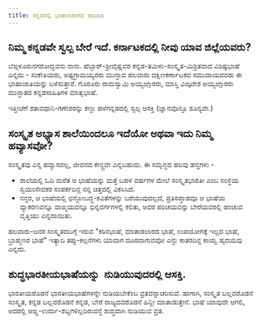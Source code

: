 ```yaml
---
title: ಕನ್ನಡದಲ್ಲಿ ಭಾಷಾನುರಾಗದ ಪರಿಚಯ
---
```



## ನಿಮ್ಮ ಕನ್ನಡವೇ ಸ್ವಲ್ಪ ಬೇರೆ ಇದೆ. ಕರ್ನಾಟಕದಲ್ಲಿ ನೀವು ಯಾವ ಜಿಲ್ಲೆಯವರು?

ಬೆಙ್ಗಳೂರುನಗರೋದ್ಭವನು ನಾನು. ಹೆಬ್ಬಾರ್\-ಶ್ರೀವೈಷ್ಣವರ ಕನ್ನಡ\-ತಮಿಳು\-ಸಂಸ್ಕೃತ\-ಮಿಶ್ರಿತವಾದ ವಿಶಿಷ್ಟಭಾಷೆ ಎನ್ನದು \- ಸಂಕೇತಿಯರು, ಅಷ್ಟಗ್ರಾಮಯ್ಯರರು ಮುನ್ತಾದ ಹಲವಾರು ದಕ್ಷಿಣಕರ್ಣಾಟಕದ ಸಮುದಾಯದವರು ಈ ಭಾಷಾಜಾತಿಯನ್ನು ಬಳೆಸುತ್ತಾರೆ. ಗೊರೂರು ರಾಮಸ್ವಾಮಿ ಅಯ್ಯಙ್ಗಾರರು, ಮಾಸ್ತಿ ವಿಙ್ಕಟೇಶ ಅಯ್ಯಙ್ಗಾರರು ಮುನ್ತಾತದ ಕನ್ನಡಸಾಹಿತಿಗಳ ಮಾತೃಭಾಷೆ.

ಇತ್ತೀಚೆಗೆ ಶತಾವಧಾನಿ-ಗಣೇಶರನ್ನು ಕಣ್ಡು ಹಳೆಗನ್ನಡದಲ್ಲಿ ಸ್ವಲ್ಪ ಆಸಕ್ತಿ (ಜ್ಞಾನವೊನ್ತೂ ಶೂನ್ಯವೇ.) 

## ಸಂಸ್ಕೃತ ಅಭ್ಯಾಸ ಶಾಲೆಯಿಂದಲೂ ಇದೆಯೋ ಅಥವಾ ಇದು ನಿಮ್ಮ ಹವ್ಯಾಸವೋ?

ಸಂಸ್ಕೃತವು ಎನ್ನ ಹವ್ಯಾಸವಲ್ಲ, ಜೀವನದ ಕೇನ್ದ್ರವೇ ಎನ್ನಬಹುದು. ಈ ಸಮ್ಬನ್ಧದ ಹಲವು ಹನ್ತಗಳು -

- ಶಾಲೆಯಲ್ಲಿ ಓದಿ ಮರೆತ ಆ ಭಾಷೆಯನ್ನು ಮತ್ತೆ ಬಹಳ ವರ್ಷಗಳ ಮೇಲೆ ಸಂಸ್ಕೃತಭಾರತೀ ಎಂಬ ಸಂಸ್ಥೆಯ ಸ್ವಯಂಸೇವಕರ ಸಂಪರ್ಕದಿನ್ದ ನನ್ನ ಚಿತ್ತದಲ್ಲಿ ವಿಕಸಿಸಿದೆ. 
- ನನ್ತರ, ಆ ಭಾಷೆಯಲ್ಲಿ ಛನ್ದೋಬದ್ಧ-ಕವಿತೆಗಳನ್ನು ಬರೆಯುವುದಲ್ಲದೆ, ಪ್ರತಿಸಪ್ತಾಹವೂ ಆ ಭಾಷೆಯ ವ್ಯಾಕರಣವನ್ನೂ ವಾಙ್ಮಯವನ್ನೂ ಭಿನ್ನವರ್ಗಗಳಲ್ಲಿ ಕಲಿತು, ಅದರ ಪರಿಚಯವನ್ನು ಬೇರೆಯವರಲ್ಲಿ ಹಂಚುವ ವೃತ್ತಿಯು ಎನ್ನದಾಯಿತು. 

ಹಲವಾರು-ಜನರ ಸಂಸ್ಕೃತದಬಗ್ಗೆ ಇರುವ "ಕಠಿನಭಾಷೆ, ಮಾತಾಡಲಾರದ ಭಾಷೆ, ಉಪಯೋಗಕ್ಕೆ ಇಲ್ಲದ ಭಾಷೆ, ಬ್ರಾಹ್ಮಣರ ಭಾಷೆ" ಇತ್ಯಾದಿ ತಪ್ಪು-ಕಲ್ಪನೆಗಳು ಯಾವಾಗ ದೂರವಾಗುವವೋ ಎನ್ದು ಕಾತರದಿನ್ದ ಕಾಯ್ವ ಹೃದಯವು ಎನ್ನದು.   

## ಶುದ್ಧಭಾರತೀಯಭಾಷೆಯನ್ನು  ನುಡಿಯುವುದರಲ್ಲಿ ಆಸಕ್ತಿ.

ಭಾರತೀಯರೊಡನೆ ಭಾರತೀಯಭಾಷೆಗಳನ್ನೇ ನುಡಿಯಬೇಕೆಂಬ ವ್ರತವನ್ನಾಚರಿಸುವೆ. ಹಾಗಾಗಿ, ಸಂಸ್ಕೃತ ಬಲ್ಲವರೊಡನೆ ಸಂಸ್ಕೃತ, ಕನ್ನಡ ಬಲ್ಲವರೊಡನೆ ಕನ್ನಡ, ಬೇರೆ ರಾಜ್ಯದವರೊಡನೆ ಹಿನ್ದೀ ಮಾತಾಡುತ್ತೇನೆ. ಭಾಷೆ ಯಾವುದೇ ಆಗಲಿ, ಅದರಲ್ಲಿ ಆಙ್ಗ್ಲ-ಉರ್ದು-ಶಬ್ದಗಳಿಲ್ಲದಿರುವನ್ತೆ ಶುದ್ಧವಾಗಿ ನುಡಿಯುವ ವ್ರತ.
